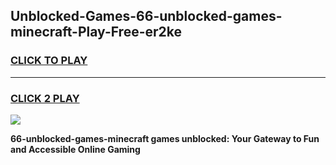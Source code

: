 
## Unblocked-Games-66-unblocked-games-minecraft-Play-Free-er2ke
<h3>
<a href="https://premium76.site?title=66-unblocked-games-minecraft&ref=23A">CLICK TO PLAY</a></h3>
<hr>

<h3>
<a href="https://premium76.site?title=66-unblocked-games-minecraft&ref=23A">CLICK 2 PLAY</a>
  
</h3>

<a href="https://premium76.site?title=66-unblocked-games-minecraft&ref=23A"><img src="https://clearcache.store/games.png"></a>


**66-unblocked-games-minecraft games unblocked: Your Gateway to Fun and Accessible Online Gaming**
